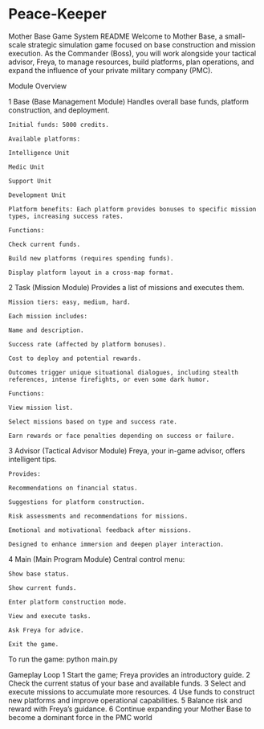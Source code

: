# Peace-Keeper

Mother Base Game System README
Welcome to Mother Base, a small-scale strategic simulation game focused on base construction and mission execution. As the Commander (Boss), you will work alongside your tactical advisor, Freya, to manage resources, build platforms, plan operations, and expand the influence of your private military company (PMC).

Module Overview


1 Base (Base Management Module)
    Handles overall base funds, platform construction, and deployment.

    Initial funds: 5000 credits.

    Available platforms:

    Intelligence Unit

    Medic Unit

    Support Unit

    Development Unit

    Platform benefits: Each platform provides bonuses to specific mission types, increasing success rates.

    Functions:

    Check current funds.

    Build new platforms (requires spending funds).

    Display platform layout in a cross-map format.



2 Task (Mission Module)
    Provides a list of missions and executes them.

    Mission tiers: easy, medium, hard.

    Each mission includes:

    Name and description.

    Success rate (affected by platform bonuses).

    Cost to deploy and potential rewards.

    Outcomes trigger unique situational dialogues, including stealth references, intense firefights, or even some dark humor.

    Functions:

    View mission list.

    Select missions based on type and success rate.

    Earn rewards or face penalties depending on success or failure.



3 Advisor (Tactical Advisor Module)
    Freya, your in-game advisor, offers intelligent tips.

    Provides:

    Recommendations on financial status.

    Suggestions for platform construction.

    Risk assessments and recommendations for missions.

    Emotional and motivational feedback after missions.

    Designed to enhance immersion and deepen player interaction.



4 Main (Main Program Module)
    Central control menu:

    Show base status.

    Show current funds.

    Enter platform construction mode.

    View and execute tasks.

    Ask Freya for advice.

    Exit the game.



To run the game:
    python main.py

 
 
 Gameplay Loop
    1 Start the game; Freya provides an introductory guide.
    2 Check the current status of your base and available funds.
    3 Select and execute missions to accumulate more resources.
    4 Use funds to construct new platforms and improve operational capabilities.
    5 Balance risk and reward with Freya’s guidance.
    6 Continue expanding your Mother Base to become a dominant force in the PMC world
